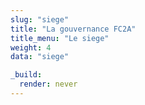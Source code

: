 ```yaml
---
slug: "siege"
title: "La gouvernance FC2A"
title_menu: "Le siege"
weight: 4
data: "siege"

_build:
  render: never
---
```

